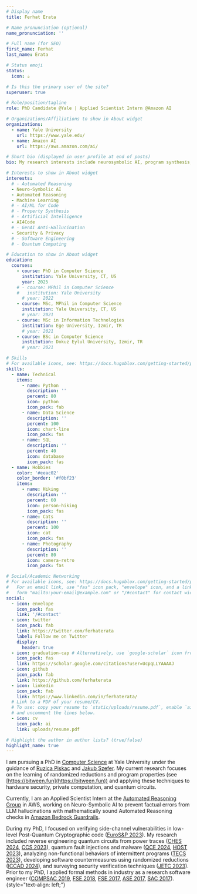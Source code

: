 ```yaml
---
# Display name
title: Ferhat Erata

# Name pronunciation (optional)
name_pronunciation: ''

# Full name (for SEO)
first_name: Ferhat
last_name: Erata

# Status emoji
status:
  icon: ☕️

# Is this the primary user of the site?
superuser: true

# Role/position/tagline
role: PhD Candidate @Yale | Applied Scientist Intern @Amazon AI 

# Organizations/Affiliations to show in About widget
organizations:
  - name: Yale University
    url: https://www.yale.edu/
  - name: Amazon AI
    url: https://aws.amazon.com/ai/

# Short bio (displayed in user profile at end of posts)
bio: My research interests include neurosymbolic AI, program synthesis, and security & privacy.

# Interests to show in About widget
interests:
  # - Automated Reasoning
  - Neuro-Symbolic AI
  - Automated Reasoning
  - Machine Learning
  # - AI/ML for Code
  # - Property Synthesis
  # - Artificial Intelligence
  - AI4Code
  # - GenAI Anti-Hallucination
  - Security & Privacy
  # - Software Engineering
  # - Quantum Computing

# Education to show in About widget
education:
  courses:
    - course: PhD in Computer Science
      institution: Yale University, CT, US
      year: 2025
    # - course: MPhil in Computer Science
    #   institution: Yale University
      # year: 2022
    - course: MSc, MPhil in Computer Science
      institution: Yale University, CT, US
      # year: 2021
    - course: MSc in Information Technologies
      institution: Ege University, Izmir, TR
      # year: 2021
    - course: BSc in Computer Science
      institution: Dokuz Eylul University, Izmir, TR
      # year: 2021

# Skills
# For available icons, see: https://docs.hugoblox.com/getting-started/page-builder/#icons
skills:
  - name: Technical
    items:
      - name: Python
        description: ''
        percent: 80
        icon: python
        icon_pack: fab
      - name: Data Science
        description: ''
        percent: 100
        icon: chart-line
        icon_pack: fas
      - name: SQL
        description: ''
        percent: 40
        icon: database
        icon_pack: fas
  - name: Hobbies
    color: '#eeac02'
    color_border: '#f0bf23'
    items:
      - name: Hiking
        description: ''
        percent: 60
        icon: person-hiking
        icon_pack: fas
      - name: Cats
        description: ''
        percent: 100
        icon: cat
        icon_pack: fas
      - name: Photography
        description: ''
        percent: 80
        icon: camera-retro
        icon_pack: fas

# Social/Academic Networking
# For available icons, see: https://docs.hugoblox.com/getting-started/page-builder/#icons
#   For an email link, use "fas" icon pack, "envelope" icon, and a link in the
#   form "mailto:your-email@example.com" or "/#contact" for contact widget.
social:
  - icon: envelope
    icon_pack: fas
    link: '/#contact'
  - icon: twitter
    icon_pack: fab
    link: https://twitter.com/ferhaterata
    label: Follow me on Twitter
    display:
      header: true
  - icon: graduation-cap # Alternatively, use `google-scholar` icon from `ai` icon pack
    icon_pack: fas
    link: https://scholar.google.com/citations?user=UcpqLLYAAAAJ
  - icon: github
    icon_pack: fab
    link: https://github.com/ferhaterata
  - icon: linkedin
    icon_pack: fab
    link: https://www.linkedin.com/in/ferhaterata/
  # Link to a PDF of your resume/CV.
  # To use: copy your resume to `static/uploads/resume.pdf`, enable `ai` icons in `params.yaml`,
  # and uncomment the lines below.
  - icon: cv
    icon_pack: ai
    link: uploads/resume.pdf

# Highlight the author in author lists? (true/false)
highlight_name: true
---
```


I am pursuing a PhD in [Computer Science](https://cpsc.yale.edu) at Yale University under the guidance of [Ruzica Piskac](http://www.cs.yale.edu/homes/piskac/) and [Jakub Szefer](https://caslab.csl.yale.edu/~jakub/). My current research focuses on the learning of randomized reductions and program properties (see [https://bitween.fun](https://bitween.fun)) and applying these techniques to hardware security, private computation, and quantum circuits.
<!-- Additionally, I am conducting research on discrete program search to automatically solve abstraction and reasoning tasks. -->
<!-- by integrating _machine learning_ with _formal methods_ -->

Currently, I am an Applied Scientist Intern at the [Automated Reasoning Group](https://www.amazon.science/research-areas/automated-reasoning) in AWS, working on Neuro-Symbolic AI to prevent factual errors from LLM hallucinations with mathematically sound Automated Reasoning checks in [Amazon Bedrock Guardrails](https://aws.amazon.com/blogs/aws/prevent-factual-errors-from-llm-hallucinations-with-mathematically-sound-automated-reasoning-checks-preview/). 
<!-- Previously, I developed tools for model-based conformance checking of distributed networked systems at AWS. -->
<!-- mentored by [Rupak Majumdar](https://people.mpi-sws.org/~rupak/). I am developing tools for model-based testing, conformance checking, and fuzzing of distributed networked systems. -->
<!-- My work aims to improve the reliability of AWS services by creating advanced tools for model-based testing, conformance checking, and randomized testing of distributed networked systems.  -->
<!-- and [Nafi Diallo](https://linkedin.com/in/ndiallo).  -->
<!-- Working on Neuro-Symbolic AI to capture symbolic knowledge and prevent factual errors from LLM hallucinations with mathematically sound Automated Reasoning checks (see Amazon Bedrock Guardrails -- \href{https://aws.amazon.com/blogs/aws/prevent-factual-errors-from-llm-hallucinations-with-mathematically-sound-automated-reasoning-checks-preview/}{Automated Reasoning checks}). Co-inventor, along with Rémi Delmas, of a \textbf{US~Patent} filed on mitigating LLM hallucinations~(\textit{ICML 2025}~\cite{erata2025compass}). -->

During my PhD, I focused on verifying side-channel vulnerabilities in low-level Post-Quantum Cryptographic code ([EuroS&P 2023](https://ieeexplore.ieee.org/document/10190541)). My research included reverse engineering quantum circuits from power traces ([CHES 2024](https://tches.iacr.org/index.php/TCHES/article/view/11445/10950), [CCS 2023](https://dl.acm.org/doi/10.1145/3576915.3623118)), quantum fault injections and malware ([QCE 2024](https://arxiv.org/abs/2309.05478), [HOST 2023](https://ieeexplore.ieee.org/document/10133711)), analyzing non-functional behaviors of intermittent programs ([TECS 2023](https://dl.acm.org/doi/10.1145/3563216)), developing software countermeasures using randomized reductions ([ICCAD 2024](papers/erata-2024-systematic.pdf)), and surveying security verification techniques ([JETC 2023](https://doi.org/10.1145/3564785)). Prior to my PhD, I applied formal methods in industry as a research software engineer ([COMPSAC 2019](https://ieeexplore.ieee.org/document/8754104), [FSE 2018](https://dl.acm.org/doi/10.1145/3236024.3264588), [FSE 2017](https://dl.acm.org/doi/10.1145/3106237.3122825), [ASE 2017](https://ieeexplore.ieee.org/document/8115703/), [SAC 2017](https://dl.acm.org/doi/10.1145/3019612.3019747)).
{style="text-align: left;"}
